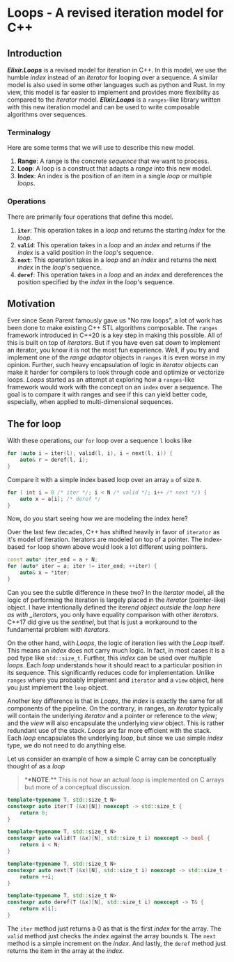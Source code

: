 # Loops - A revised iteration model for C++

## Introduction

**_Elixir.Loops_** is a revised model for iteration in C++. In this model, we use the humble
_index_ instead of an _iterator_ for looping over a sequence. A similar model is also
used in some other languages such as python and Rust. In my view, this model is far
easier to implement and provides more flexibility as compared to the _iterator_ model.
**_Elixir.Loops_** is a `ranges`-like library written with this new iteration model and
can be used to write composable algorithms over sequences.

### Terminalogy

Here are some terms that we will use to describe this new model.

1. **Range**: A range is the concrete _sequence_ that we want to process.
2. **Loop**: A loop is a construct that adapts a _range_ into this new model.
3. **Index**: An index is the position of an item in a single _loop_ or multiple _loops_.

### Operations

There are primarily four operations that define this model.

1. **`iter`**: This operation takes in a _loop_ and returns the starting _index_ for the
   _loop_.
2. **`valid`**: This operation takes in a _loop_ and an _index_ and returns if the _index_
   is a valid position in the _loop_'s sequence.
3. **`next`**: This operation takes in a _loop_ and an _index_ and returns the next _index_
   in the _loop_'s sequence.
4. **`deref`**: This operation takes in a _loop_ and an _index_ and dereferences the
   position specified by the _index_ in the _loop_'s sequence.

## Motivation

Ever since Sean Parent famously gave us "No raw loops", a lot of work has been done to make
existing C++ STL algorithms composable. The `ranges` framework introduced in C++20 is a key
step in making this possible. All of this is built on top of _iterators_. But if you have
even sat down to implement an iterator, you know it is not the most fun experience. Well,
if you try and implement one of the _range adaptor_ objects in `ranges` it is even worse in
my opinion. Further, such heavy encapsulation of logic in _iterator_ objects can make it
harder for compilers to look through code and optimize or vectorize loops. _Loops_ started
as an attempt at exploring how a `ranges`-like framework would work with the concept on an
`index` over a sequence. The goal is to compare it with ranges and see if this can yield
better code, especially, when applied to multi-dimensional sequences.

## The for loop

With these operations, our `for` loop over a sequence `l` looks like

```cpp
for (auto i = iter(l), valid(l, i), i = next(l, i)) {
    auto& r = deref(l, i);
}
```

Compare it with a simple index based loop over an array `a` of size `N`.

```cpp
for ( int i = 0 /* iter */; i < N /* valid */; i++ /* next */) {
    auto x = a[i]; /* deref */
}
```

Now, do you start seeing how we are modeling the index here?

Over the last few decades, C++ has shifted heavily in favor of `iterator` as it's model
of iteration. Iterators are modeled on top of a pointer. The index-based `for` loop shown
above would look a lot different using pointers.

```cpp
const auto* iter_end = a + N;
for (auto* iter = a; iter != iter_end; ++iter) {
    auto& x = *iter;
}
```

Can you see the subtle difference in these two? In the _iterator_ model, all the logic of
performing the iteration is largely placed in the _iterator_ (pointer-like) object. I have
intentionally defined the iter*end object outside the loop here as with \_iterators*, you
only have equality comparison with other _iterators_. C++17 did give us the _sentinel_, but
that is just a workaround to the fundamental problem with _iterators_.

On the other hand, with _Loops_, the logic of iteration lies with the _Loop_ itself. This
means an _index_ does not carry much logic. In fact, in most cases it is a pod type like
`std::size_t`. Further, this _index_ can be used over multiple _loops_. Each _loop_
understands how it should react to a particular position in its sequence. This significantly
reduces code for implementation. Unlike `ranges` where you probably implement and `iterator`
and a `view` object, here you just implement the `loop` object.

Another key difference is that in _Loops_, the _index_ is exactly the same for all components
of the pipeline. On the contrary, in ranges, an _iterator_ typically will contain the underlying
_iterator_ and a pointer or reference to the _view_; and the _view_ will also encapsulate the
underlying _view_ object. This is rather redundant use of the stack. _Loops_ are far more
efficient with the stack. Each _loop_ encapsulates the underlying _loop_, but since we use simple
_index_ type, we do not need to do anything else.

Let us consider an example of how a simple C array can be conceptually thought of as a _loop_

> \***\*NOTE**:\*\* This is not how an actual _loop_ is implemented on C arrays but more of a
> conceptual discussion.

```cpp
template<typename T, std::size_t N>
constexpr auto iter(T (&x)[N]) noexcept -> std::size_t {
    return 0;
}

template<typename T, std::size_t N>
constexpr auto valid(T (&x)[N], std::size_t i) noexcept -> bool {
    return i < N;
}

template<typename T, std::size_t N>
constexpr auto next(T (&x)[N], std::size_t i) noexcept -> std::size_t {
    return ++i;
}

template<typename T, std::size_t N>
constexpr auto deref(T (&x)[N], std::size_t i) noexcept -> T& {
    return x[i];
}
```

The `iter` method just returns a 0 as that is the first _index_ for the array. The `valid` method
just checks the _index_ against the array bounds `N`. The `next` method is a simple increment on
the _index_. And lastly, the `deref` method just returns the item in the array at the _index_.
